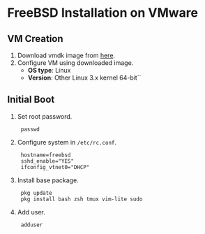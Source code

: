 # FreeBSD Installation on VMware

## VM Creation
1. Download vmdk image from [here](http://ftp.freebsd.org/pub/FreeBSD/snapshots/VM-IMAGES/10.0-RELEASE/amd64/Latest/).
2. Configure VM using downloaded image.
    - **OS type**: Linux
    - **Version**: Other Linux 3.x kernel 64-bit``

## Initial Boot

1. Set root password.

		passwd

2. Configure system in `/etc/rc.conf`.

		hostname=freebsd
		sshd_enable="YES"
		ifconfig_vtnet0="DHCP"

1. Install base package.

		pkg update
		pkg install bash zsh tmux vim-lite sudo

1. Add user.

		adduser


